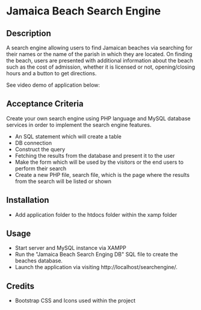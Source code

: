 # Jamaica Beach Search Engine

## Description

A search engine allowing users to find Jamaican beaches via searching for their names or the name of the parish in which they are located. On finding the beach, users are presented with additional information about the beach such as the cost of admission, whether it is licensed or not, opening/closing hours and a button to get directions.

See video demo of application below:

## Acceptance Criteria

Create your own search engine using PHP language and MySQL database services in order to implement the search engine features.

- An SQL statement which will create a table
- DB connection
- Construct the query
- Fetching the results from the database and present it to the user
- Make the form which will be used by the visitors or the end users to perform their search
- Create a new PHP file, search file, which is the page where the results from the search will be listed or shown

## Installation

- Add application folder to the htdocs folder within the xamp folder

## Usage

- Start server and MySQL instance via XAMPP
- Run the "Jamaica Beach Search Enging DB" SQL file to create the beaches database.
- Launch the application via visiting http://localhost/searchengine/.

## Credits

- Bootstrap CSS and Icons used within the project
